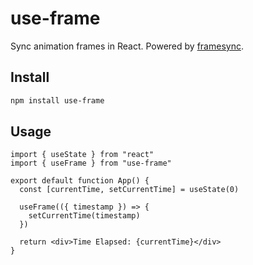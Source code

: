 # use-frame

Sync animation frames in React. Powered by [framesync](https://www.npmjs.com/package/framesync).

## Install

```bash
npm install use-frame
```

## Usage

```tsx
import { useState } from "react"
import { useFrame } from "use-frame"

export default function App() {
  const [currentTime, setCurrentTime] = useState(0)

  useFrame(({ timestamp }) => {
    setCurrentTime(timestamp)
  })

  return <div>Time Elapsed: {currentTime}</div>
}
```
